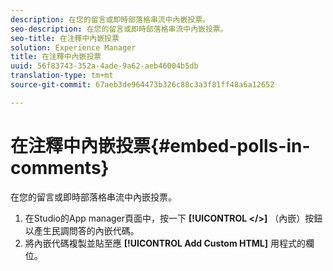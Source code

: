 ```yaml
---
description: 在您的留言或即時部落格串流中內嵌投票。
seo-description: 在您的留言或即時部落格串流中內嵌投票。
seo-title: 在注釋中內嵌投票
solution: Experience Manager
title: 在注釋中內嵌投票
uuid: 56f83743-352a-4ade-9a62-aeb46004b5db
translation-type: tm+mt
source-git-commit: 67aeb3de964473b326c88c3a3f81ff48a6a12652

---
```



# 在注釋中內嵌投票{#embed-polls-in-comments}

在您的留言或即時部落格串流中內嵌投票。

1. 在Studio的App manager頁面中，按一下 **[!UICONTROL </>]** （內嵌）按鈕以產生民調問答的內嵌代碼。
1. 將內嵌代碼複製並貼至應 **[!UICONTROL Add Custom HTML]** 用程式的欄位。
